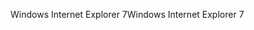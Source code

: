 <span data-ttu-id="ec1c7-101">Windows Internet Explorer 7</span><span class="sxs-lookup"><span data-stu-id="ec1c7-101">Windows Internet Explorer 7</span></span>